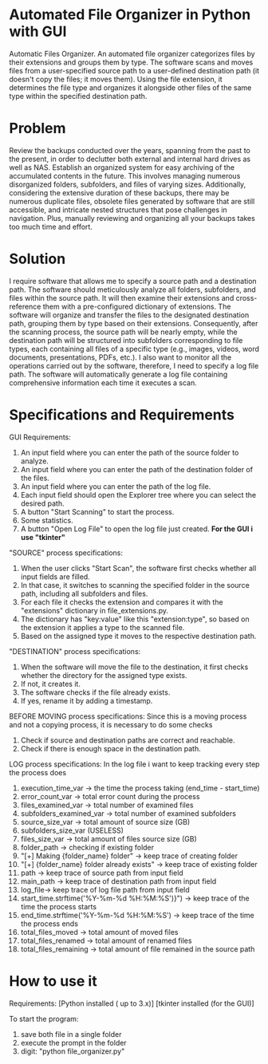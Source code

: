 # Automated File Organizer in Python with GUI
Automatic Files Organizer.
An automated file organizer categorizes files by their extensions and groups them by type. The software scans and moves files from a user-specified source path to a user-defined destination path (it doesn't copy the files; it moves them). Using the file extension, it determines the file type and organizes it alongside other files of the same type within the specified destination path.

# Problem
Review the backups conducted over the years, spanning from the past to the present, in order to declutter both external and internal hard drives as well as NAS. Establish an organized system for easy archiving of the accumulated contents in the future. This involves managing numerous disorganized folders, subfolders, and files of varying sizes. Additionally, considering the extensive duration of these backups, there may be numerous duplicate files, obsolete files generated by software that are still accessible, and intricate nested structures that pose challenges in navigation. Plus, manually reviewing and organizing all your backups takes too much time and effort.

# Solution
I require software that allows me to specify a source path and a destination path. The software should meticulously analyze all folders, subfolders, and files within the source path. It will then examine their extensions and cross-reference them with a pre-configured dictionary of extensions. The software will organize and transfer the files to the designated destination path, grouping them by type based on their extensions. Consequently, after the scanning process, the source path will be nearly empty, while the destination path will be structured into subfolders corresponding to file types, each containing all files of a specific type (e.g., images, videos, word documents, presentations, PDFs, etc.). I also want to monitor all the operations carried out by the software, therefore, I need to specify a log file path. The software will automatically generate a log file containing comprehensive information each time it executes a scan.

# Specifications and Requirements

GUI Requirements:
1. An input field where you can enter the path of the source folder to analyze.
2. An input field where you can enter the path of the destination folder of the files.
3. An input field where you can enter the path of the log file.
4. Each input field should open the Explorer tree where you can select the desired path.
5. A button "Start Scanning" to start the process.
6. Some statistics.
7. A button "Open Log File" to open the log file just created.
**For the GUI i use "tkinter"**

"SOURCE" process specifications:
1. When the user clicks "Start Scan", the software first checks whether all input fields are filled.
2. In that case, it switches to scanning the specified folder in the source path, including all subfolders and files.
3. For each file it checks the extension and compares it with the "extensions" dictionary in file_extensions.py.
4. The dictionary has "key:value" like this "extension:type", so based on the extension it applies a type to the scanned file.
5. Based on the assigned type it moves to the respective destination path.

"DESTINATION" process specifications:
1. When the software will move the file to the destination, it first checks whether the directory for the assigned type exists.
2. If not, it creates it.
3. The software checks if the file already exists.
4. If yes, rename it by adding a timestamp.

BEFORE MOVING process specifications:
Since this is a moving process and not a copying process, it is necessary to do some checks
1. Check if source and destination paths are correct and reachable.
2. Check if there is enough space in the destination path.

LOG process specifications:
In the log file i want to keep tracking every step the process does
1. execution_time_var -> the time the process taking (end_time - start_time)
2. error_count_var -> total error count during the process
3. files_examined_var -> total number of examined files
4. subfolders_examined_var -> total number of examined subfolders
5. source_size_var -> total amount of source size (GB)
6. subfolders_size_var (USELESS)
7. files_size_var -> total amount of files source size (GB)
8. folder_path ->  checking if existing folder
9. "[+] Making {folder_name} folder" -> keep trace of creating folder
10. "[+] {folder_name} folder already exists" -> keep trace of existing folder
11. path -> keep trace of source path from input field
12. main_path -> keep trace of destination path from input field
13. log_file-> keep trace of log file path from input field
14. start_time.strftime('%Y-%m-%d %H:%M:%S')}") -> keep trace of the time the process starts
15. end_time.strftime('%Y-%m-%d %H:%M:%S') -> keep trace of the time the process ends
16. total_files_moved -> total amount of moved files
17. total_files_renamed -> total amount of renamed files
18. total_files_remaining -> total amount of file remained in the source path

# How to use it

Requirements:
[Python installed ( up to 3.x)]
[tkinter installed (for the GUI)]

To start the program:
1. save both file in a single folder
2. execute the prompt in the folder
3. digit: "python file_organizer.py"




